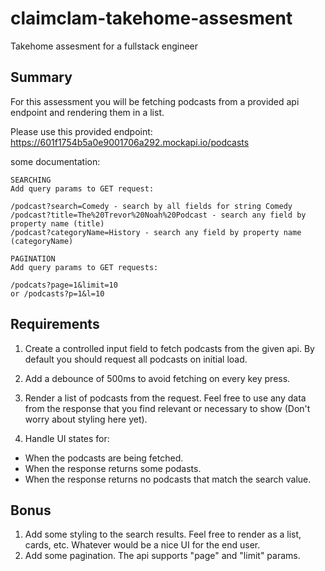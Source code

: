 # claimclam-takehome-assesment
Takehome assesment for a fullstack engineer

## Summary

For this assessment you will be fetching podcasts from a provided api endpoint and rendering them in a list.

Please use this provided endpoint: https://601f1754b5a0e9001706a292.mockapi.io/podcasts

some documentation:
```
SEARCHING
Add query params to GET request:

/podcast?search=Comedy - search by all fields for string Comedy
/podcast?title=The%20Trevor%20Noah%20Podcast - search any field by property name (title)
/podcast?categoryName=History - search any field by property name (categoryName)

PAGINATION
Add query params to GET requests:

/podcats?page=1&limit=10
or /podcasts?p=1&l=10
```

## Requirements

1. Create a controlled input field to fetch podcasts from the given api. By default you should request all podcasts on initial load.

2. Add a debounce of 500ms to avoid fetching on every key press.

3. Render a list of podcasts from the request. Feel free to use any data from the response that you find relevant or necessary to show (Don't worry about styling here yet).

4. Handle UI states for:
- When the podcasts are being fetched.
- When the response returns some podasts.
- When the response returns no podcasts that match the search value.

## Bonus

1. Add some styling to the search results. Feel free to render as a list, cards, etc. Whatever would be a nice UI for the end user.
2. Add some pagination. The api supports "page" and "limit" params.
